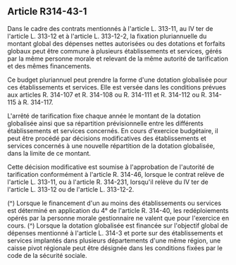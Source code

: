 ## Article R314-43-1

Dans le cadre des contrats mentionnés à l'article L. 313-11, au IV ter de l'article L. 313-12 et à l'article L.
313-12-2, la fixation pluriannuelle du montant global des dépenses nettes autorisées ou des dotations et
forfaits globaux peut être commune à plusieurs établissements et services, gérés par la même personne
morale et relevant de la même autorité de tarification et des mêmes financements.


Ce budget pluriannuel peut prendre la forme d'une dotation globalisée pour ces établissements et services.
Elle est versée dans les conditions prévues aux articles R. 314-107 et R. 314-108 ou R. 314-111 et R.
314-112 ou R. 314-115 à R. 314-117.

L'arrêté de tarification fixe chaque année le montant de la dotation globalisée ainsi que sa répartition
prévisionnelle entre les différents établissements et services concernés. En cours d'exercice budgétaire,
il peut être procédé par décisions modificatives des établissements et services concernés à une nouvelle
répartition de la dotation globalisée, dans la limite de ce montant.

Cette décision modificative est soumise à l'approbation de l'autorité de tarification conformément à l'article
R. 314-46, lorsque le contrat relève de l'article L. 313-11, ou à l'article R. 314-231, lorsqu'il relève du IV ter
de l'article L. 313-12 ou de l'article L. 313-12-2.

(^)
Lorsque le financement d'un au moins des établissements ou services est déterminé en application du 4°
de l'article R. 314-40, les redéploiements opérés par la personne morale gestionnaire ne valent que pour
l'exercice en cours.
(^)
Lorsque la dotation globalisée est financée sur l'objectif global de dépenses mentionné à l'article L. 314-3 et
porte sur des établissements et services implantés dans plusieurs départements d'une même région, une caisse
pivot régionale peut être désignée dans les conditions fixées par le code de la sécurité sociale.

